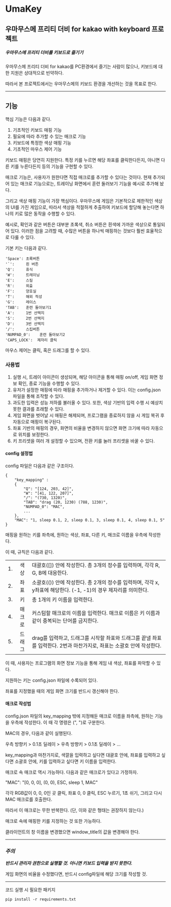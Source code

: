 # UmaKey

## 우마무스메 프리티 더비 for kakao with keyboard 프로젝트

##### 우마무스메 프리티 더비를 키보드로 즐기기

우마무스메 프리티 더비 for kakao를 PC환경에서 즐기는 사람이 많으나, 키보드에 대한 지원은 상대적으로 빈약하다.

따라서 본 프로젝트에서는 우마무스메의 키보드 환경을 개선하는 것을 목표로 한다.

---

## 기능

핵심 기능은 다음과 같다.

1. 기초적인 키보드 매핑 기능
2. 필요에 따라 추가할 수 있는 매크로 기능
3. 키보드에 특정한 색상 매핑 기능
4. 기초적인 마우스 제어 기능

키보드 매핑은 당연히 지원한다. 특정 키를 누르면 해당 좌표를 클릭한다든지, 아니면 다른 키를 누른다든지 등의 기능을 구현할 수 있다.

매크로 기능은, 사용자가 원한다면 직접 매크로를 추가할 수 있다는 것이다. 현재 추가되어 있는 매크로 기능으로는, 트레이닝 화면에서 훈련 둘러보기 기능을 예시로 추가해 놨다.

그리고 색상 매핑 기능이 가장 핵심이다. 우마무스메 게임은 기본적으로 제한적인 색상의 UI를 가진 게임으로, 따라서 색상을 적절하게 추출하여 키보드에 할당해 놓는다면 하나의 키로 많은 동작을 수행할 수 있다.

예시로, 확인과 같은 버튼은 대부분 초록색, 취소 버튼은 흰색에 가까운 색상으로 통일되어 있다. 이러한 점을 고려할 때, 수많은 버튼을 하나씩 매핑하는 것보다 훨씬 효율적으로 다룰 수 있다. 

기본 키는 다음과 같다.

    'Space': 초록버튼
    '`':     흰 버튼
    'Q':     휴식
    'W':     트레이닝
    'E':     스킬
    'R':     외출
    'F':     양호실
    'T':     해외 적성
    'G':     레이스
    'TAB':   훈련 돌아보기1
    'A':     1번 선택지
    'S':     2번 선택지
    'D':     3번 선택지
    '/':     스킵버튼
    'NUMPAD_0':    훈련 돌아보기2
    'CAPS_LOCK':  제자리 클릭

마우스 제어는 클릭, 혹은 드래그를 할 수 있다.

### 사용법

1. 실행 시, 트레이 아이콘이 생성되며, 해당 아이콘을 통해 매핑 on/off, 게임 화면 정보 확인, 종료 기능을 수행할 수 있다.
2. 유저가 설정한 매핑에 따라 매핑을 추가하거나 제거할 수 있다. 이는 config.json 파일을 통해 조작할 수 있다.
3. 과도한 입력은 성능 저하를 불러올 수 있다. 또한, 색상 기반의 입력 수행 시 예상치 못한 결과를 초래할 수 있다.
4. 게임 화면을 벗어날 시 매핑은 해제되며, 프로그램을 종료하지 않을 시 게임 복귀 후 자동으로 매핑이 복구된다.
5. 좌표 기반의 매핑의 경우, 화면의 비율을 변경하지 않으면 화면 크기에 따라 자동으로 위치를 보정한다.
6. 키 프리셋을 여러 개 설정할 수 있으며, 전환 키를 눌러 프리셋을 바꿀 수 있다.

#### config 설정법

config 파일은 다음과 같은 구조이다.

```
{
    "key_mapping" : 
    {
        "Q": "[124, 203, 42]",
        "W": "[41, 122, 207]",
        "/": "(730, 1320)",
        "TAB": "drag (20, 1230) (788, 1230)",
        "NUMPAD_0": "MAC",
        ...
    },
    "MAC": "1, sleep 0.1, 2, sleep 0.1, 3, sleep 0.1, 4, sleep 0.1, 5"
}
```

매핑을 원하는 키를 좌측에, 원하는 색상, 좌표, 다른 키, 매크로 이름을 우측에 작성한다.

이 때, 규칙은 다음과 같다.

||||
|---|:---:|:---|
|1.|색상|대괄호([]) 안에 작성한다. 총 3개의 정수를 입력하며, 각각 R, G, B에 대응한다.|
|2.|좌표|소괄호(()) 안에 작성한다. 총 2개의 정수를 입력하며, 각각 x, y좌표에 해당한다. (-1, -1)의 경우 제자리를 의미한다.|
|3.|키|총 1개의 키 이름을 입력한다.|
|4.|매크로|커스텀할 매크로의 이름을 입력한다. 매크로 이름은 키 이름과 같이 중복되는 단어를 금지한다.|
|5.|드래그|drag를 입력하고, 드래그를 시작할 좌표와 드래그를 끝낼 좌표를 입력한다. 2번과 마찬가지로, 좌표는 소괄호 안에 작성한다.| 

이 때, 사용자는 프로그램의 화면 정보 기능을 통해 게임 내 색상, 좌표를 파악할 수 있다.

지원하는 키는 config.json 파일에 수록되어 있다.

좌표를 지정했을 때의 게임 화면 크기를 반드시 갱신해야 한다.

#### 매크로 작성법

config.json 파일의 key_mapping 밖에 지정해둔 매크로 이름을 좌측에, 원하는 기능을 우측에 작성한다. 이 때 각 명령은 (", ")로 구분한다.

MAC의 경우, 다음과 같이 실행된다.

우측 방향키 > 0.1초 딜레이 > 우측 방향키 > 0.1초 딜레이 > ...

key_mapping과 마찬가지로, 색깔을 입력하고 싶다면 대괄호 안에, 좌표를 입력하고 싶다면 소괄호 안에, 키를 입력하고 싶다면 키 이름을 입력한다.

매크로 속 매크로 역시 가능하다. 다음과 같은 매크로가 있다고 가정하자.

"MAC": "[0, 0, 0], (0, 0), ESC, sleep 1, MAC"

각각 RGB값이 0, 0, 0인 곳 클릭, 좌표 0, 0 클릭, ESC 누르기, 1초 쉬기, 그리고 다시 MAC 매크로를 호출한다. 

따라서 이 매크로는 무한 반복한다. (단, 이와 같은 형태는 권장하지 않는다.)

매크로 속에 매핑한 키를 지정하는 것 또한 가능하다.

클라이언트의 창 이름을 변경했으면 window_title의 값을 변경해야 한다.

---

### ***주의***

***반드시 관리자 권한으로 실행할 것. 아니면 키보드 입력을 받지 못한다.***

게임 화면의 비율을 수정했다면, 반드시 config파일에 해당 크기를 작성할 것.

---

코드 실행 시 필요한 패키지

```
pip install -r requirements.txt
```
